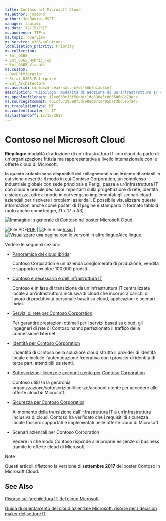 ```yaml
---
title: Contoso nel Microsoft Cloud
ms.author: josephd
author: JoeDavies-MSFT
manager: laurawi
ms.date: 12/15/2017
ms.audience: ITPro
ms.topic: overview
ms.service: o365-solutions
localization_priority: Priority
ms.collection:
- Ent_O365
- Ent_O365_Hybrid_Top
- Ent_O365_Visuals
ms.custom:
- DecEntMigration
- Strat_O365_Enterprise
- Ent_Architecture
ms.assetid: c4a6d625-4938-42cc-87e1-56b7a13c63ef
description: "Riepilogo: modalità di adozione di un'infrastruttura IT con cloud da parte di un'organizzazione fittizia ma rappresentativa a livello internazionale con le offerte cloud di Microsoft."
ms.openlocfilehash: 17ee633c13f50db4c1de630a5c006506d9d79ece
ms.sourcegitcommit: d31cf57295e8f3d798ab971d405baf3bd3eb7a45
ms.translationtype: MT
ms.contentlocale: it-IT
ms.lasthandoff: 12/15/2017
---
```

# <a name="contoso-in-the-microsoft-cloud"></a>Contoso nel Microsoft Cloud

 **Riepilogo:** modalità di adozione di un'infrastruttura IT con cloud da parte di un'organizzazione fittizia ma rappresentativa a livello internazionale con le offerte cloud di Microsoft.
  
In questo articolo sono disponibili dei collegamenti a un insieme di articoli in cui viene descritto il modo in cui Contoso Corporation, un complesso industriale globale con sede principale a Parigi, passa a un'infrastruttura IT con cloud e prende decisioni importanti sulla progettazione di rete, identità e sicurezza, oltre al modo in cui vengono implementati gli scenari cloud aziendali per risolvere i problemi aziendali. È possibile visualizzare queste informazioni anche come poster di 11 pagine e stamparlo in formato tabloid (noto anche come ledger, 11 x 17 o A3).
  
[![Immagine in generale di Contoso nel poster Microsoft Cloud.](images/Contoso_Poster/Thumbnail.png)](https://www.microsoft.com/download/details.aspx?id=54427)
  
![File PDF](images/Common_Images/PDFIcon.png)[PDF](https://go.microsoft.com/fwlink/p/?linkid=842085)  | ![File Visio](images/Common_Images/VisioIcon.png)[Visio](https://go.microsoft.com/fwlink/p/?linkid=842086)  | ![Visualizzare una pagina con le versioni in altre lingue](images/Common_Images/GlobeIcon.png)[Altre lingue](https://www.microsoft.com/download/details.aspx?id=54427)
  
Vedere le seguenti sezioni:
  
- [Panoramica del cloud ibrida](hybrid-cloud-overview.md)
    
    Contoso Corporation è un'azienda conglomerata di produzione, vendita e supporto con oltre 100.000 prodotti.
    
- [Contoso è necessario e dell'infrastruttura IT](contoso-it-infrastructure-and-needs.md)
    
    Contoso è in fase di transizione da un'infrastruttura IT centralizzata locale a un'infrastruttura inclusiva di cloud che incorpora carichi di lavoro di produttività personale basati su cloud, applicazioni e scenari ibridi.
    
- [Servizi di rete per Contoso Corporation](networking-for-the-contoso-corporation.md)
    
    Per garantire prestazioni ottimali per i servizi basati su cloud, gli ingegneri di rete di Contoso hanno perfezionato il traffico della connessione Internet.
    
- [Identità per Contoso Corporation](identity-for-the-contoso-corporation.md)
    
    L'identità di Contoso nella soluzione cloud sfrutta il provider di identità locale e include l'autenticazione federativa con i provider di identità di terze parti attendibili esistenti.
    
- [Sottoscrizioni, licenze e account utente per Contoso Corporation](subscriptions-licenses-and-user-accounts-for-the-contoso-corporation.md)
    
    Contoso utilizza la gerarchia organizzazione/sottoscrizioni/licenze/account utente per accedere alle offerte cloud di Microsoft.
    
- [Sicurezza per Contoso Corporation](security-for-the-contoso-corporation.md)
    
    Al momento della transizione dall'infrastruttura IT a un'infrastruttura inclusiva di cloud, Contoso ha verificato che i requisiti di sicurezza locale fossero supportati e implementati nelle offerte cloud di Microsoft.
    
- [Scenari aziendali per Contoso Corporation](enterprise-scenarios-for-the-contoso-corporation.md)
    
    Vedere in che modo Contoso risponde alle proprie esigenze di business tramite le offerte cloud di Microsoft.
    
> [!NOTE]
> Questi articoli riflettono la versione di **settembre 2017** del poster Contoso in Microsoft Cloud.
  
## <a name="see-also"></a>See Also

[Risorse sull'architettura IT del cloud Microsoft](microsoft-cloud-it-architecture-resources.md)

[Guida di orientamento del cloud aziendale Microsoft: risorse per i decision maker del settore IT](https://sway.com/FJ2xsyWtkJc2taRD)



